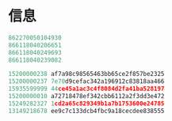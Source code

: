 <!--
 * @Descripttion: Sustainable
 * @version: 1.0.0
 * @Author: Eric
 * @Date: 2022-10-28 10:48:44
 * @LastEditors: ~
 * @LastEditTime: 2025-07-10 17:32:21
-->
# 信息

```js
862270050104930
866118040206651
866118040249693
866118040239082

15200000238 af7a98c98565463bb65ce2f857be2325
15200000237 7e70d9cefac342a196912c83818aa466
15935599999 44ce45a1ac3c4f8084d2fa41ba528197
15200000010 a72718478ef342cbb6112a2f3dd3e472
15249282327 1cd2a65c829349b1a7b1753600e24785
13149218678 ee9c7c133dcb4fbc9a18cecdee838555
```
